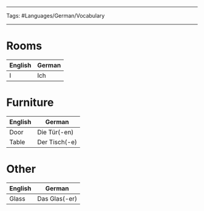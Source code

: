 ___
Tags: #Languages/German/Vocabulary 
___
# Rooms
English | German
------------ | ------------
I | Ich

# Furniture
English | German
------------ | ------------
Door | Die Tür(-en)
Table | Der Tisch(-e)

# Other
English | German
------------ | ------------
Glass | Das Glas(-er)